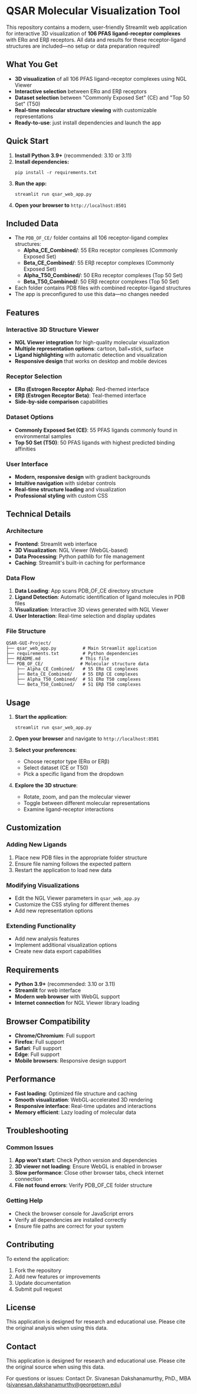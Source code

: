 # QSAR Molecular Visualization Tool

This repository contains a modern, user-friendly Streamlit web application for interactive 3D visualization of **106 PFAS ligand-receptor complexes** with ERα and ERβ receptors. All data and results for these receptor-ligand structures are included—no setup or data preparation required!

## What You Get

* **3D visualization** of all 106 PFAS ligand-receptor complexes using NGL Viewer
* **Interactive selection** between ERα and ERβ receptors
* **Dataset selection** between "Commonly Exposed Set" (CE) and "Top 50 Set" (T50)
* **Real-time molecular structure viewing** with customizable representations
* **Ready-to-use**: just install dependencies and launch the app

## Quick Start

1. **Install Python 3.9+** (recommended: 3.10 or 3.11)
2. **Install dependencies:**  
   ```
   pip install -r requirements.txt
   ```
3. **Run the app:**  
   ```
   streamlit run qsar_web_app.py
   ```
4. **Open your browser to** `http://localhost:8501`

## Included Data

* The `PDB_OF_CE/` folder contains all 106 receptor-ligand complex structures:
  * **Alpha_CE_Combined/**: 55 ERα receptor complexes (Commonly Exposed Set)
  * **Beta_CE_Combined/**: 55 ERβ receptor complexes (Commonly Exposed Set)  
  * **Alpha_T50_Combined/**: 50 ERα receptor complexes (Top 50 Set)
  * **Beta_T50_Combined/**: 50 ERβ receptor complexes (Top 50 Set)
* Each folder contains PDB files with combined receptor-ligand structures
* The app is preconfigured to use this data—no changes needed

## Features

### Interactive 3D Structure Viewer
* **NGL Viewer integration** for high-quality molecular visualization
* **Multiple representation options**: cartoon, ball+stick, surface
* **Ligand highlighting** with automatic detection and visualization
* **Responsive design** that works on desktop and mobile devices

### Receptor Selection
* **ERα (Estrogen Receptor Alpha)**: Red-themed interface
* **ERβ (Estrogen Receptor Beta)**: Teal-themed interface
* **Side-by-side comparison** capabilities

### Dataset Options
* **Commonly Exposed Set (CE)**: 55 PFAS ligands commonly found in environmental samples
* **Top 50 Set (T50)**: 50 PFAS ligands with highest predicted binding affinities

### User Interface
* **Modern, responsive design** with gradient backgrounds
* **Intuitive navigation** with sidebar controls
* **Real-time structure loading** and visualization
* **Professional styling** with custom CSS

## Technical Details

### Architecture
* **Frontend**: Streamlit web interface
* **3D Visualization**: NGL Viewer (WebGL-based)
* **Data Processing**: Python pathlib for file management
* **Caching**: Streamlit's built-in caching for performance

### Data Flow
1. **Data Loading**: App scans PDB_OF_CE directory structure
2. **Ligand Detection**: Automatic identification of ligand molecules in PDB files
3. **Visualization**: Interactive 3D views generated with NGL Viewer
4. **User Interaction**: Real-time selection and display updates

### File Structure
```
QSAR-GUI-Project/
├── qsar_web_app.py          # Main Streamlit application
├── requirements.txt         # Python dependencies
├── README.md               # This file
└── PDB_OF_CE/              # Molecular structure data
    ├── Alpha_CE_Combined/   # 55 ERα CE complexes
    ├── Beta_CE_Combined/    # 55 ERβ CE complexes
    ├── Alpha_T50_Combined/  # 51 ERα T50 complexes
    └── Beta_T50_Combined/   # 51 ERβ T50 complexes
```

## Usage

1. **Start the application**:
   ```
   streamlit run qsar_web_app.py
   ```

2. **Open your browser** and navigate to `http://localhost:8501`

3. **Select your preferences**:
   - Choose receptor type (ERα or ERβ)
   - Select dataset (CE or T50)
   - Pick a specific ligand from the dropdown

4. **Explore the 3D structure**:
   - Rotate, zoom, and pan the molecular viewer
   - Toggle between different molecular representations
   - Examine ligand-receptor interactions

## Customization

### Adding New Ligands
1. Place new PDB files in the appropriate folder structure
2. Ensure file naming follows the expected pattern
3. Restart the application to load new data

### Modifying Visualizations
* Edit the NGL Viewer parameters in `qsar_web_app.py`
* Customize the CSS styling for different themes
* Add new representation options

### Extending Functionality
* Add new analysis features
* Implement additional visualization options
* Create new data export capabilities

## Requirements

* **Python 3.9+** (recommended: 3.10 or 3.11)
* **Streamlit** for web interface
* **Modern web browser** with WebGL support
* **Internet connection** for NGL Viewer library loading

## Browser Compatibility

* **Chrome/Chromium**: Full support
* **Firefox**: Full support  
* **Safari**: Full support
* **Edge**: Full support
* **Mobile browsers**: Responsive design support

## Performance

* **Fast loading**: Optimized file structure and caching
* **Smooth visualization**: WebGL-accelerated 3D rendering
* **Responsive interface**: Real-time updates and interactions
* **Memory efficient**: Lazy loading of molecular data

## Troubleshooting

### Common Issues
1. **App won't start**: Check Python version and dependencies
2. **3D viewer not loading**: Ensure WebGL is enabled in browser
3. **Slow performance**: Close other browser tabs, check internet connection
4. **File not found errors**: Verify PDB_OF_CE folder structure

### Getting Help
* Check the browser console for JavaScript errors
* Verify all dependencies are installed correctly
* Ensure file paths are correct for your system

## Contributing

To extend the application:

1. Fork the repository
2. Add new features or improvements
3. Update documentation
4. Submit pull request

## License

This application is designed for research and educational use. Please cite the original analysis when using this data.

## Contact

This application is designed for research and educational use. Please cite the original source when using this data.

For questions or issues: Contact Dr. Sivanesan Dakshanamurthy, PhD., MBA (sivanesan.dakshanamurthy@georgetown.edu)


